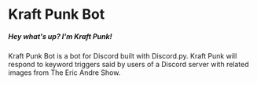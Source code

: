 # Kraft Punk Bot
##### _Hey what's up? I'm Kraft Punk!_

Kraft Punk Bot is a bot for Discord built with Discord.py. Kraft Punk will 
respond to keyword triggers said by users of a Discord server with related images
from The Eric Andre Show.